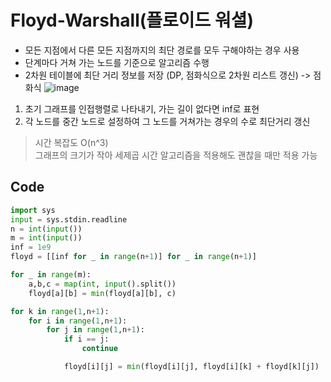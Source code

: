 # Floyd-Warshall(플로이드 워셜)

* 모든 지점에서 다른 모든 지점까지의 최단 경로를 모두 구해야하는 경우 사용
* 단계마다 거쳐 가는 노드를 기준으로 알고리즘 수행
* 2차원 테이블에 최단 거리 정보를 저장 (DP, 점화식으로 2차원 리스트 갱신)
  -> 점화식
  ![image](https://github.com/shhyunn/algorithm/assets/108120508/98ff7874-581e-4497-b32c-6f5650a7b06a)

1. 초기 그래프를 인접행렬로 나타내기, 가는 길이 없다면 inf로 표현
2. 각 노드를 중간 노드로 설정하여 그 노드를 거쳐가는 경우의 수로 최단거리 갱신

> 시간 복잡도 O(n^3) </br>
>  그래프의 크기가 작아 세제곱 시간 알고리즘을 적용해도 괜찮을 때만 적용 가능

## Code
```python
import sys
input = sys.stdin.readline
n = int(input())
m = int(input())
inf = 1e9
floyd = [[inf for _ in range(n+1)] for _ in range(n+1)]

for _ in range(m):
    a,b,c = map(int, input().split())
    floyd[a][b] = min(floyd[a][b], c)

for k in range(1,n+1):
    for i in range(1,n+1):
        for j in range(1,n+1):
            if i == j:
                continue

            floyd[i][j] = min(floyd[i][j], floyd[i][k] + floyd[k][j])
```

